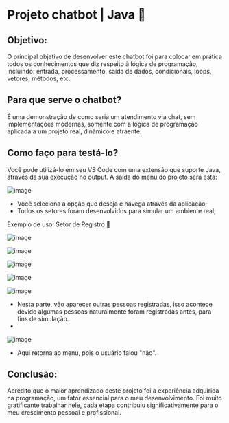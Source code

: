 # Projeto chatbot | Java 🤖

## Objetivo:
O principal objetivo de desenvolver este chatbot foi para colocar em prática todos os conhecimentos que diz respeito à lógica de programação, incluindo: entrada, processamento, saída de dados, condicionais, loops, vetores, métodos, etc. 

## Para que serve o chatbot?
É uma demonstração de como seria um atendimento via chat, sem implementações modernas, somente com a lógica de programação aplicada a um projeto real, dinâmico e atraente.

## Como faço para testá-lo?
Você pode utilizá-lo em seu VS Code com uma extensão que suporte Java, através da sua execução no output. A saída do menu do projeto será esta: 

![image](https://github.com/user-attachments/assets/117ddeef-267b-4f82-8e32-e0df6b8390b7)

- Você seleciona a opção que deseja e navega através da aplicação;
- Todos os setores foram desenvolvidos para simular um ambiente real;

Exemplo de uso: Setor de Registro 📜

![image](https://github.com/user-attachments/assets/64113d00-0f23-4dc7-95ed-6a69e5901fbf)

![image](https://github.com/user-attachments/assets/5a17c527-5d0a-498c-8dc5-11be06b7687b)

![image](https://github.com/user-attachments/assets/f32da0e0-f7ba-4d23-8f02-4b83f032e38c)

![image](https://github.com/user-attachments/assets/1e1f03d5-dab3-4743-9607-7bee30fb847d)

![image](https://github.com/user-attachments/assets/3e4d0809-6022-4900-b612-410fa6b1b300)
- Nesta parte, vão aparecer outras pessoas registradas, isso acontece devido algumas pessoas naturalmente foram registradas antes, para fins de simulação.
- 
![image](https://github.com/user-attachments/assets/227734fe-d57b-4d43-82d7-5010d9d26516)

- Aqui retorna ao menu, pois o usuário falou "não".

## Conclusão:
Acredito que o maior aprendizado deste projeto foi a experiência adquirida na programação, um fator essencial para o meu desenvolvimento. Foi muito gratificante trabalhar nele, cada etapa contribuiu significativamente para o meu crescimento pessoal e profissional.







